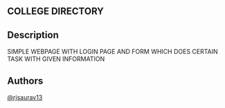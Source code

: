 ## COLLEGE DIRECTORY


## Description
SIMPLE WEBPAGE WITH LOGIN PAGE AND FORM WHICH DOES CERTAIN TASK WITH GIVEN INFORMATION

## Authors
 [@rjsaurav13](https://github.com/rjsaurav13) 


